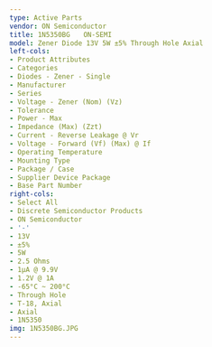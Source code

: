 ```yaml
---
type: Active Parts
vendor: ON Semiconductor
title: 1N5350BG　　ON-SEMI
model: Zener Diode 13V 5W ±5% Through Hole Axial
left-cols:
- Product Attributes
- Categories
- Diodes - Zener - Single
- Manufacturer
- Series
- Voltage - Zener (Nom) (Vz)
- Tolerance
- Power - Max
- Impedance (Max) (Zzt)
- Current - Reverse Leakage @ Vr
- Voltage - Forward (Vf) (Max) @ If
- Operating Temperature
- Mounting Type
- Package / Case
- Supplier Device Package
- Base Part Number
right-cols:
- Select All
- Discrete Semiconductor Products
- ON Semiconductor
- '-'
- 13V
- ±5%
- 5W
- 2.5 Ohms
- 1µA @ 9.9V
- 1.2V @ 1A
- -65°C ~ 200°C
- Through Hole
- T-18, Axial
- Axial
- 1N5350
img: 1N5350BG.JPG
---
```

